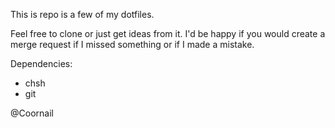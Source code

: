 This is repo is a few of my dotfiles.

Feel free to clone or just get ideas from it.
I'd be happy if you would create a merge request if I missed something or if I made a mistake.

Dependencies:
* chsh
* git

@Coornail
